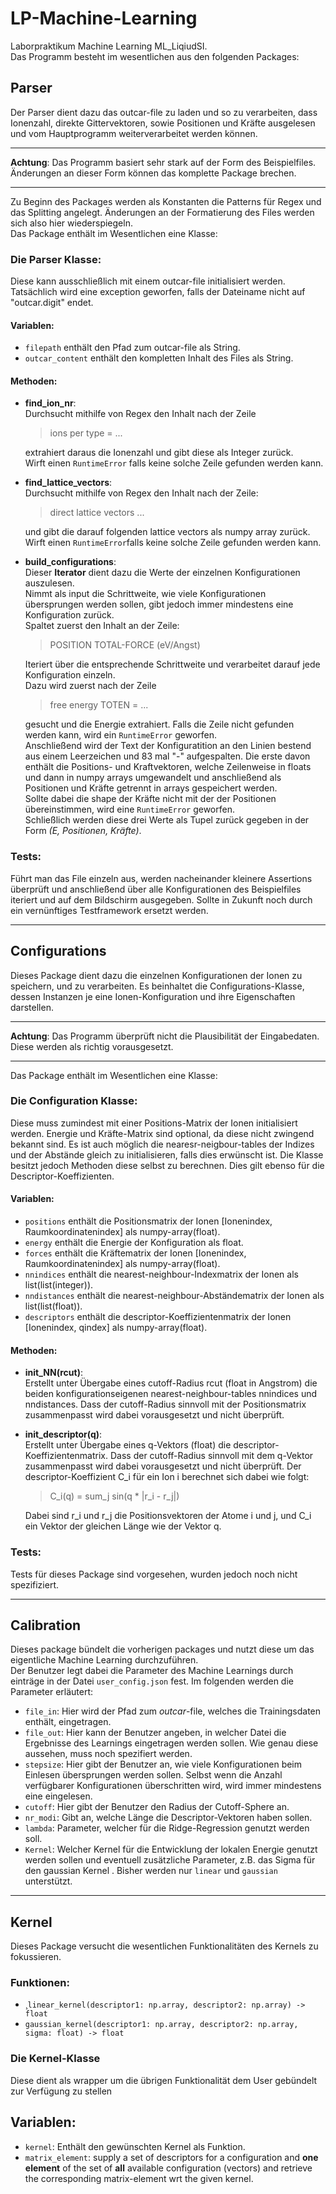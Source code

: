 # LP-Machine-Learning
Laborpraktikum Machine Learning ML_LiqiudSI.  
Das Programm besteht im wesentlichen aus den folgenden Packages:
## Parser
Der Parser dient dazu das outcar-file zu laden und so zu verarbeiten, dass Ionenzahl, direkte Gittervektoren, sowie Positionen und Kräfte ausgelesen und vom Hauptprogramm weiterverarbeitet werden können.

---
**Achtung**: 
Das Programm basiert sehr stark auf der Form des Beispielfiles. Änderungen an dieser Form können das komplette Package brechen.

---
Zu Beginn des Packages werden als Konstanten die Patterns für Regex und das Splitting angelegt. Änderungen an der Formatierung des Files werden sich also hier wiederspiegeln.  
Das Package enthält im Wesentlichen eine Klasse: 
### Die Parser Klasse:
Diese kann ausschließlich mit einem outcar-file initialisiert werden. Tatsächlich wird eine exception geworfen, falls der Dateiname nicht auf "outcar.digit" endet. 
#### Variablen:
- `filepath` enthält den Pfad zum outcar-file als String.
- `outcar_content` enthält den kompletten Inhalt des Files als String.

#### Methoden:
- **find_ion_nr**:  
  Durchsucht mithilfe von Regex den Inhalt nach der Zeile  
  
    > ions per type = ...  
    
  extrahiert daraus die Ionenzahl und gibt diese als Integer zurück.   
  Wirft einen `RuntimeError` falls keine solche Zeile gefunden werden kann.
- **find_lattice_vectors**:  
  Durchsucht mithilfe von Regex den Inhalt nach der Zeile:
    
    > direct lattice vectors ...
   
   und gibt die darauf folgenden lattice vectors als numpy array zurück.  
   Wirft einen `RuntimeError`falls keine solche Zeile gefunden werden kann.
 - **build_configurations**:  
  Dieser **Iterator** dient dazu die Werte der einzelnen Konfigurationen auszulesen.  
  Nimmt als input die Schrittweite, wie viele Konfigurationen übersprungen werden sollen, gibt jedoch immer mindestens eine Konfiguration zurück.  
  Spaltet zuerst den Inhalt an der Zeile:
    
    >  POSITION TOTAL-FORCE (eV/Angst)  
   
   Iteriert über die entsprechende Schrittweite und verarbeitet darauf jede Konfiguration einzeln.  
  Dazu wird zuerst nach der Zeile  
      
    > free energy TOTEN = ... 
    
    gesucht und die Energie extrahiert. Falls die Zeile nicht gefunden werden kann, wird ein `RuntimeError` geworfen.    
  Anschließend wird der Text der Konfiguratition an den Linien bestend aus einem Leerzeichen und 83 mal "-" aufgespalten. Die erste davon enthält die Positions- und Kraftvektoren, welche Zeilenweise in floats und dann in numpy arrays umgewandelt und anschließend als Positionen und Kräfte getrennt in arrays gespeichert werden.  
  Sollte dabei die shape der Kräfte nicht mit der der Positionen übereinstimmen, wird eine `RuntimeError` geworfen.  
  Schließlich werden diese drei Werte als Tupel zurück gegeben in der Form *(E, Positionen, Kräfte)*.  
  
  ### Tests:
  Führt man das File einzeln aus, werden nacheinander kleinere Assertions überprüft und anschließend über alle Konfigurationen des Beispielfiles iteriert und auf dem Bildschirm ausgegeben. Sollte in Zukunft noch durch ein vernünftiges Testframework ersetzt werden.
  
---
## Configurations
Dieses Package dient dazu die einzelnen Konfigurationen der Ionen zu speichern, und zu verarbeiten. Es beinhaltet die Configurations-Klasse, dessen Instanzen je eine Ionen-Konfiguration und ihre Eigenschaften darstellen.

---
**Achtung**: 
Das Programm überprüft nicht die Plausibilität der Eingabedaten. Diese werden als richtig vorausgesetzt.

---
Das Package enthält im Wesentlichen eine Klasse: 
### Die Configuration Klasse:
Diese muss zumindest mit einer Positions-Matrix der Ionen initialisiert werden. Energie und Kräfte-Matrix sind optional, da diese nicht zwingend bekannt sind. Es ist auch möglich die nearesr-neigbour-tables der Indizes und der Abstände gleich zu initialisieren, falls dies erwünscht ist. Die Klasse besitzt jedoch Methoden diese selbst zu berechnen. Dies gilt ebenso für die Descriptor-Koeffizienten.
#### Variablen:
- `positions` enthält die Positionsmatrix der Ionen [Ionenindex, Raumkoordinatenindex] als numpy-array(float).
- `energy` enthält die Energie der Konfiguration als float.
- `forces` enthält die Kräftematrix der Ionen [Ionenindex, Raumkoordinatenindex] als numpy-array(float).
- `nnindices` enthält die nearest-neighbour-Indexmatrix der Ionen als list(list(integer)).
- `nndistances` enthält die nearest-neighbour-Abständematrix der Ionen als list(list(float)).
- `descriptors` enthält die descriptor-Koeffizientenmatrix der Ionen [Ionenindex, qindex] als numpy-array(float).

#### Methoden:
- **init_NN(rcut)**:  
  Erstellt unter Übergabe eines cutoff-Radius rcut (float in Angstrom) die beiden konfigurationseigenen nearest-neighbour-tables nnindices und nndistances. Dass der cutoff-Radius sinnvoll mit der Positionsmatrix zusammenpasst wird dabei vorausgesetzt und nicht überprüft.
- **init_descriptor(q)**:  
  Erstellt unter Übergabe eines q-Vektors (float) die descriptor-Koeffizientenmatrix. Dass der cutoff-Radius sinnvoll mit dem q-Vektor zusammenpasst wird dabei vorausgesetzt und nicht überprüft. Der descriptor-Koeffizient C_i für ein Ion i berechnet sich dabei wie folgt:
  
    > C_i(q) = sum_j sin(q * |r_i - r_j|)
  
  Dabei sind r_i und r_j die Positionsvektoren der Atome i und j, und C_i ein Vektor der gleichen Länge wie der Vektor q.
  
### Tests:
Tests für dieses Package sind vorgesehen, wurden jedoch noch nicht spezifiziert.

---
## Calibration
Dieses package bündelt die vorherigen packages und nutzt diese um das eigentliche Machine Learning durchzuführen.  
Der Benutzer legt dabei die Parameter des Machine Learnings durch einträge in der Datei `user_config.json` fest. Im folgenden werden die Parameter erläutert:
- `file_in`: Hier wird der Pfad zum *outcar*-file, welches die Trainingsdaten enthält, eingetragen.
- `file_out`: Hier kann der Benutzer angeben, in welcher Datei die Ergebnisse des Learnings eingetragen werden sollen. Wie genau diese aussehen, muss noch spezifiert werden.
- `stepsize`: Hier gibt der Benutzer an, wie viele Konfigurationen beim Einlesen übersprungen werden sollen. Selbst wenn die Anzahl verfügbarer Konfigurationen überschritten wird, wird immer mindestens eine eingelesen.
- `cutoff`: Hier gibt der Benutzer den Radius der Cutoff-Sphere an.
- `nr_modi`: Gibt an, welche Länge die Descriptor-Vektoren haben sollen.
- `lambda`: Parameter, welcher für die Ridge-Regression genutzt werden soll.
- `Kernel`: Welcher Kernel für die Entwicklung der lokalen Energie genutzt werden sollen und eventuell zusätzliche Parameter, z.B. das Sigma für den gaussian Kernel  . Bisher werden nur `linear` und `gaussian` unterstützt.

---
## Kernel
Dieses Package versucht die wesentlichen Funktionalitäten des Kernels zu fokussieren.
### Funktionen:
- ¸`linear_kernel(descriptor1: np.array, descriptor2: np.array) -> float`
- `gaussian_kernel(descriptor1: np.array, descriptor2: np.array, sigma: float) -> float`
### Die Kernel-Klasse
Diese dient als wrapper um die übrigen Funktionalität dem User gebündelt zur Verfügung zu stellen
## Variablen:
- `kernel`: Enthält den gewünschten Kernel als Funktion.
- `matrix_element`: supply a set of descriptors for a configuration and **one element** of the set of **all** available configuration (vectors) and retrieve the corresponding matrix-element wrt the given kernel.